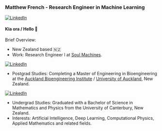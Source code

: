 ### Matthew French - Research Engineer in Machine Learning 

<a href="https://nz.linkedin.com/in/matthew-french-573a26160" target="_blank"><img alt="LinkedIn" src="https://img.shields.io/badge/linkedin-%230077B5.svg?&style=for-the-badge&logo=linkedin&logoColor=white" /></a> 

#### Kia ora / Hello 👋 

Brief Overview: 
- New Zealand based 🇳🇿
- Work: Research Engineer I at [Soul Machines](https://www.soulmachines.com). 

<a href="https://www.soulmachines.com" target="_blank"><img alt="LinkedIn" src="https://www.soulmachines.com/wp-content/uploads/SM_Logo_DarkGray.png" /></a> 

- Postgrad Studies: Completing a Master of Engineering in Bioengineering at the [Auckland Bioengineering Institute](https://www.auckland.ac.nz/en/abi.html) / [University of Auckland](https://www.auckland.ac.nz), New Zealand.

<a href="https://www.auckland.ac.nz/en/abi.html" target="_blank"><img alt="LinkedIn" src="https://cassyni-user-files-prod.s3.amazonaws.com/DDUC2mUxGU6cRkETka76qk" /></a> 

- Undergrad Studies: Graduated with a Bachelor of Science in Mathematics and Physics from the University of Canterbury, New Zealand.  
- Interests: Artificial Intelligence, Deep Learning, Computational Physics, Applied Mathematics and related fields.
